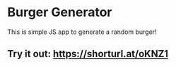 # Burger Generator

This is simple JS app to generate a random burger!

## Try it out: https://shorturl.at/oKNZ1

